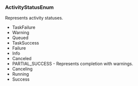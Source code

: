 ### ActivityStatusEnum
Represents activity statuses.

- TaskFailure
- Warning
- Queued
- TaskSuccess
- Failure
- Info
- Canceled
- PARTIAL_SUCCESS - Represents completion with warnings.
- Canceling
- Running
- Success
